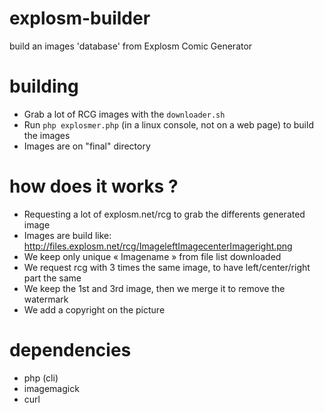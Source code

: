 # explosm-builder
build an images 'database' from Explosm Comic Generator

# building
- Grab a lot of RCG images with the `downloader.sh`
- Run `php explosmer.php` (in a linux console, not on a web page) to build the images
- Images are on "final" directory

# how does it works ?
- Requesting a lot of explosm.net/rcg to grab the differents generated image
- Images are build like: http://files.explosm.net/rcg/ImageleftImagecenterImageright.png
- We keep only unique « Imagename » from file list downloaded
- We request rcg with 3 times the same image, to have left/center/right part the same
- We keep the 1st and 3rd image, then we merge it to remove the watermark
- We add a copyright on the picture

# dependencies
- php (cli)
- imagemagick
- curl
